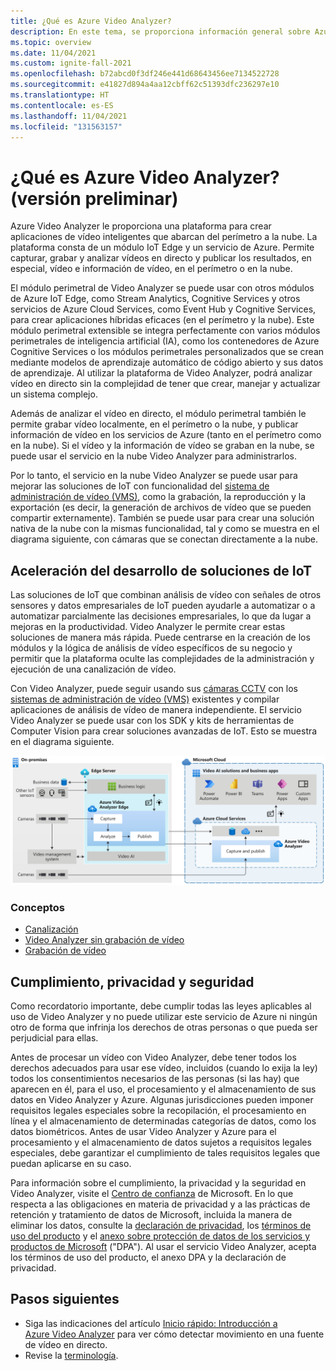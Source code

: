 ```yaml
---
title: ¿Qué es Azure Video Analyzer?
description: En este tema, se proporciona información general sobre Azure Video Analyzer.
ms.topic: overview
ms.date: 11/04/2021
ms.custom: ignite-fall-2021
ms.openlocfilehash: b72abcd0f3df246e441d68643456ee7134522728
ms.sourcegitcommit: e41827d894a4aa12cbff62c51393dfc236297e10
ms.translationtype: HT
ms.contentlocale: es-ES
ms.lasthandoff: 11/04/2021
ms.locfileid: "131563157"
---
```

# <a name="what-is-azure-video-analyzer-preview"></a>¿Qué es Azure Video Analyzer? (versión preliminar)
 
Azure Video Analyzer le proporciona una plataforma para crear aplicaciones de vídeo inteligentes que abarcan del perímetro a la nube. La plataforma consta de un módulo IoT Edge y un servicio de Azure. Permite capturar, grabar y analizar vídeos en directo y publicar los resultados, en especial, vídeo e información de vídeo, en el perímetro o en la nube.

El módulo perimetral de Video Analyzer se puede usar con otros módulos de Azure IoT Edge, como Stream Analytics, Cognitive Services y otros servicios de Azure Cloud Services, como Event Hub y Cognitive Services, para crear aplicaciones híbridas eficaces (en el perímetro y la nube). Este módulo perimetral extensible se integra perfectamente con varios módulos perimetrales de inteligencia artificial (IA), como los contenedores de Azure Cognitive Services o los módulos perimetrales personalizados que se crean mediante modelos de aprendizaje automático de código abierto y sus datos de aprendizaje. Al utilizar la plataforma de Video Analyzer, podrá analizar vídeo en directo sin la complejidad de tener que crear, manejar y actualizar un sistema complejo.

Además de analizar el vídeo en directo, el módulo perimetral también le permite grabar vídeo localmente, en el perímetro o la nube, y publicar información de vídeo en los servicios de Azure (tanto en el perímetro como en la nube). Si el vídeo y la información de vídeo se graban en la nube, se puede usar el servicio en la nube Video Analyzer para administrarlos.

Por lo tanto, el servicio en la nube Video Analyzer se puede usar para mejorar las soluciones de IoT con funcionalidad del [sistema de administración de vídeo (VMS)](https://en.wikipedia.org/wiki/Video_management_system), como la grabación, la reproducción y la exportación (es decir, la generación de archivos de vídeo que se pueden compartir externamente). También se puede usar para crear una solución nativa de la nube con la mismas funcionalidad, tal y como se muestra en el diagrama siguiente, con cámaras que se conectan directamente a la nube.

## <a name="accelerate-iot-solutions-development"></a>Aceleración del desarrollo de soluciones de IoT 

Las soluciones de IoT que combinan análisis de vídeo con señales de otros sensores y datos empresariales de IoT pueden ayudarle a automatizar o a automatizar parcialmente las decisiones empresariales, lo que da lugar a mejoras en la productividad. Video Analyzer le permite crear estas soluciones de manera más rápida. Puede centrarse en la creación de los módulos y la lógica de análisis de vídeo específicos de su negocio y permitir que la plataforma oculte las complejidades de la administración y ejecución de una canalización de vídeo.

Con Video Analyzer, puede seguir usando sus [cámaras CCTV](https://en.wikipedia.org/wiki/Closed-circuit_television_camera) con los [sistemas de administración de vídeo (VMS)](https://en.wikipedia.org/wiki/Video_management_system) existentes y compilar aplicaciones de análisis de vídeo de manera independiente. El servicio Video Analyzer se puede usar con los SDK y kits de herramientas de Computer Vision para crear soluciones avanzadas de IoT. Esto se muestra en el diagrama siguiente.

![Desarrollo de soluciones de IoT con Video Analyzer](./media/overview/product-diagram.svg)

### <a name="concepts"></a>Conceptos

* [Canalización](pipeline.md)
* [Video Analyzer sin grabación de vídeo](analyze-live-video-without-recording.md)
* [Grabación de vídeo](video-recording.md)


## <a name="compliance-privacy-and-security"></a>Cumplimiento, privacidad y seguridad

Como recordatorio importante, debe cumplir todas las leyes aplicables al uso de Video Analyzer y no puede utilizar este servicio de Azure ni ningún otro de forma que infrinja los derechos de otras personas o que pueda ser perjudicial para ellas.

Antes de procesar un vídeo con Video Analyzer, debe tener todos los derechos adecuados para usar ese vídeo, incluidos (cuando lo exija la ley) todos los consentimientos necesarios de las personas (si las hay) que aparecen en él, para el uso, el procesamiento y el almacenamiento de sus datos en Video Analyzer y Azure. Algunas jurisdicciones pueden imponer requisitos legales especiales sobre la recopilación, el procesamiento en línea y el almacenamiento de determinadas categorías de datos, como los datos biométricos. Antes de usar Video Analyzer y Azure para el procesamiento y el almacenamiento de datos sujetos a requisitos legales especiales, debe garantizar el cumplimiento de tales requisitos legales que puedan aplicarse en su caso.

Para información sobre el cumplimiento, la privacidad y la seguridad en Video Analyzer, visite el [Centro de confianza](https://www.microsoft.com/TrustCenter/CloudServices/Azure/default.aspx) de Microsoft. En lo que respecta a las obligaciones en materia de privacidad y a las prácticas de retención y tratamiento de datos de Microsoft, incluida la manera de eliminar los datos, consulte la [declaración de privacidad](https://privacy.microsoft.com/PrivacyStatement), los [términos de uso del producto](https://www.microsoft.com/licensing/terms/welcome/welcomepage) y el [anexo sobre protección de datos de los servicios y productos de Microsoft](https://www.microsoft.com/licensing/docs/view/Microsoft-Products-and-Services-Data-Protection-Addendum-DPA) ("DPA"). Al usar el servicio Video Analyzer, acepta los términos de uso del producto, el anexo DPA y la declaración de privacidad.

## <a name="next-steps"></a>Pasos siguientes

* Siga las indicaciones del artículo [Inicio rápido: Introducción a Azure Video Analyzer](get-started-detect-motion-emit-events.md) para ver cómo detectar movimiento en una fuente de vídeo en directo.
* Revise la [terminología](terminology.md).
